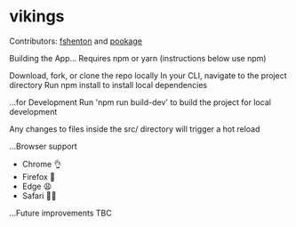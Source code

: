 # vikings

Contributors: [fshenton](https://github.com/fshenton) and [pookage](https://github.com/pookage)

Building the App...
Requires npm or yarn (instructions below use npm)

Download, fork, or clone the repo locally
In your CLI, navigate to the project directory
Run npm install to install local dependencies

...for Development
Run 'npm run build-dev' to build the project for local development

Any changes to files inside the src/ directory will trigger a hot reload

...Browser support
- Chrome 👌
- Firefox 🙂
- Edge 😩
- Safari 🤷‍♀️

...Future improvements
TBC
